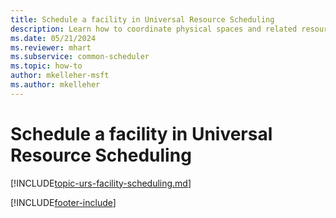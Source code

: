 ```yaml
---
title: Schedule a facility in Universal Resource Scheduling
description: Learn how to coordinate physical spaces and related resources and explore a scenario how facility scheduling is used.
ms.date: 05/21/2024
ms.reviewer: mhart
ms.subservice: common-scheduler
ms.topic: how-to
author: mkelleher-msft
ms.author: mkelleher
---
```


# Schedule a facility in Universal Resource Scheduling

[!INCLUDE[topic-urs-facility-scheduling.md](../shared/urs/facility-scheduling.md)]


[!INCLUDE[footer-include](../includes/footer-banner.md)]
